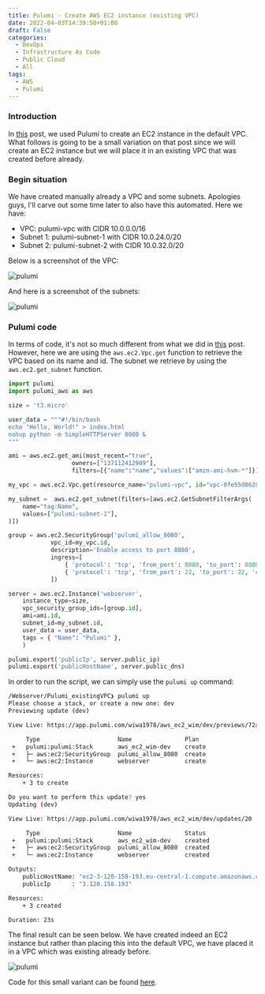 ```yaml
---
title: Pulumi - Create AWS EC2 instance (existing VPC)
date: 2022-04-03T14:39:50+01:00
draft: False
categories:
  - DevOps
  - Infrastructure As Code
  - Public Cloud
  - All
tags:
  - AWS
  - Pulumi
---
```


### Introduction

In [this](https://blog.wimwauters.com/devops/2021-04-28-pulumi_createec2_defaultvpc/) post, we used Pulumi to create an EC2 instance in the default VPC. What follows is going to be a small variation on that post since we will create an EC2 instance but we will place it in an existing VPC that was created before already.

### Begin situation

We have created manually already a VPC and some subnets. Apologies guys, I'll carve out some time later to also have this automated. Here we have:

- VPC: pulumi-vpc with CIDR 10.0.0.0/16
- Subnet 1: pulumi-subnet-1 with CIDR 10.0.24.0/20
- Subnet 2: pulumi-subnet-2 with CIDR 10.0.32.0/20

Below is a screenshot of the VPC:

![pulumi](/images/2022-04-03-1.png)

And here is a screenshot of the subnets:

![pulumi](/images/2022-04-03-2.png)

### Pulumi code

In terms of code, it's not so much different from what we did in [this](https://blog.wimwauters.com/devops/2021-04-28-pulumi_createec2_defaultvpc/) post. However, here we are using the `aws.ec2.Vpc.get` function to retrieve the VPC based on its name and id. The subnet we retrieve by using the `aws.ec2.get_subnet` function.

```python
import pulumi
import pulumi_aws as aws

size = 't3.micro'

user_data = """#!/bin/bash
echo "Hello, World!" > index.html
nohup python -m SimpleHTTPServer 8080 &
"""

ami = aws.ec2.get_ami(most_recent="true",
                  owners=["137112412989"],
                  filters=[{"name":"name","values":["amzn-ami-hvm-*"]}])

my_vpc = aws.ec2.Vpc.get(resource_name="pulumi-vpc", id="vpc-0fe55d86283f0705c")

my_subnet =  aws.ec2.get_subnet(filters=[aws.ec2.GetSubnetFilterArgs(
    name="tag:Name",
    values=["pulumi-subnet-1"],
)])

group = aws.ec2.SecurityGroup('pulumi_allow_8080',
            vpc_id=my_vpc.id,
            description='Enable access to port 8080',
            ingress=[
                { 'protocol': 'tcp', 'from_port': 8080, 'to_port': 8080, 'cidr_blocks': ['0.0.0.0/0'] },
                { 'protocol': 'tcp', 'from_port': 22, 'to_port': 22, 'cidr_blocks': ['0.0.0.0/0'] }
            ])

server = aws.ec2.Instance('webserver',
    instance_type=size,
    vpc_security_group_ids=[group.id],
    ami=ami.id,
    subnet_id=my_subnet.id,
    user_data = user_data,
    tags = { "Name": "Pulumi" },
    )

pulumi.export('publicIp', server.public_ip)
pulumi.export('publicHostName', server.public_dns)
```

In order to run the script, we can simply use the `pulumi up` command:

```bash
/Webserver/Pulumi_existingVPC❯ pulumi up
Please choose a stack, or create a new one: dev
Previewing update (dev)

View Live: https://app.pulumi.com/wiwa1978/aws_ec2_wim/dev/previews/72afd6c3-ba80-44dd-bdc0-05d895d45a28

     Type                      Name               Plan
 +   pulumi:pulumi:Stack       aws_ec2_wim-dev    create
 +   ├─ aws:ec2:SecurityGroup  pulumi_allow_8080  create
 +   └─ aws:ec2:Instance       webserver          create

Resources:
    + 3 to create

Do you want to perform this update? yes
Updating (dev)

View Live: https://app.pulumi.com/wiwa1978/aws_ec2_wim/dev/updates/20

     Type                      Name               Status
 +   pulumi:pulumi:Stack       aws_ec2_wim-dev    created
 +   ├─ aws:ec2:SecurityGroup  pulumi_allow_8080  created
 +   └─ aws:ec2:Instance       webserver          created

Outputs:
    publicHostName: "ec2-3-120-158-193.eu-central-1.compute.amazonaws.com"
    publicIp      : "3.120.158.193"

Resources:
    + 3 created

Duration: 23s
```

The final result can be seen below. We have created indeed an EC2 instance but rather than placing this into the default VPC, we have placed it in a VPC which was existing already before.

![pulumi](/images/2022-04-03-3.png)

Code for this small variant can be found [here](https://github.com/wiwa1978/blog-hugo-netlify-code/tree/main/InfraAsCode/Webserver/Pulumi_existingVPC).

